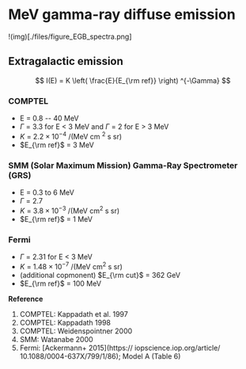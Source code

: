 # MeV gamma-ray diffuse emission


!(img)[./files/figure_EGB_spectra.png]

## Extragalactic emission

$$ I(E) = K \left( \frac{E}{E_{\rm ref}} \right) ^{-\Gamma} $$

### COMPTEL
- E = 0.8 -- 40 MeV
- $\Gamma$ = 3.3 for E < 3 MeV and $\Gamma$ = 2 for E > 3 MeV
- $K$ = $2.2 \times 10^{-4}$ /(MeV cm $^2$ s sr)
- $E_{\rm ref}$ = 3 MeV



### SMM (Solar Maximum Mission) Gamma-Ray Spectrometer (GRS)
- E = 0.3 to 6 MeV
- $\Gamma$ = 2.7 
- $K$ = $3.8 \times 10^{-3}$ /(MeV cm$^2$ s sr)
- $E_{\rm ref}$ = 1 MeV



### Fermi

- $\Gamma$ = 2.31 for E < 3 MeV 
- $K$ = $1.48 \times 10^{-7}$ /(MeV cm$^2$ s sr)
- (additional copmonent) $E_{\rm cut}$ = 362 GeV
- $E_{\rm ref}$ = 100 MeV


**Reference**
1. COMPTEL: Kappadath et al. 1997
2. COMPTEL: Kappadath 1998
3. COMPTEL: Weidenspointner 2000
4. SMM: Watanabe 2000
5. Fermi: [Ackermann+ 2015](https:// iopscience.iop.org/article/ 10.1088/0004-637X/799/1/86); Model A (Table 6)


